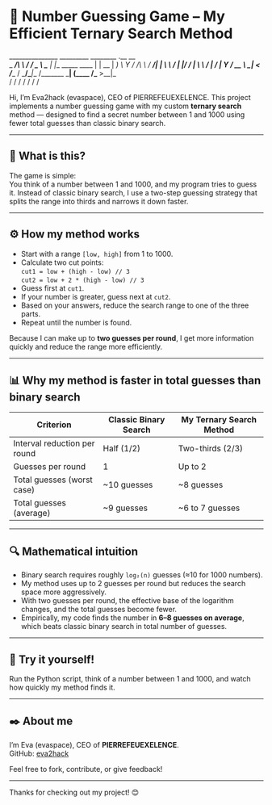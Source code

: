 # 🔢 Number Guessing Game – My Efficient Ternary Search Method

_______________   _________   ________ .__                   __    
\_   _____/\   \ /   /  _  \  \_____  \|  |__ _____    ____ |  | __
 |    __)_  \   Y   /  /_\  \  /  ____/|  |  \\__  \ _/ ___\|  |/ /
 |        \  \     /    |    \/       \|   Y  \/ __ \\  \___|    < 
/_______  /   \___/\____|__  /\_______ \___|  (____  /\___  >__|_ \
        \/                 \/         \/    \/     \/     \/     \/

Hi, I’m Eva2hack (evaspace), CEO of PIERREFEUEXELENCE. This project implements a number guessing game with my custom **ternary search** method — designed to find a secret number between 1 and 1000 using fewer total guesses than classic binary search.

---

## 🎯 What is this?

The game is simple:  
You think of a number between 1 and 1000, and my program tries to guess it. Instead of classic binary search, I use a two-step guessing strategy that splits the range into thirds and narrows it down faster.

---

## ⚙️ How my method works

- Start with a range `[low, high]` from 1 to 1000.
- Calculate two cut points:  
  `cut1 = low + (high - low) // 3`  
  `cut2 = low + 2 * (high - low) // 3`
- Guess first at `cut1`.
- If your number is greater, guess next at `cut2`.
- Based on your answers, reduce the search range to one of the three parts.
- Repeat until the number is found.

Because I can make up to **two guesses per round**, I get more information quickly and reduce the range more efficiently.

---

## 📊 Why my method is faster in total guesses than binary search

| Criterion                 | Classic Binary Search          | My Ternary Search Method           |
|---------------------------|-------------------------------|-----------------------------------|
| Interval reduction per round | Half (1/2)                     | Two-thirds (2/3)                  |
| Guesses per round           | 1                             | Up to 2                          |
| Total guesses (worst case)  | ~10 guesses                   | ~8 guesses                      |
| Total guesses (average)     | ~9 guesses                    | ~6 to 7 guesses                  |

---

## 🔍 Mathematical intuition

- Binary search requires roughly `log₂(n)` guesses (≈10 for 1000 numbers).
- My method uses up to 2 guesses per round but reduces the search space more aggressively.
- With two guesses per round, the effective base of the logarithm changes, and the total guesses become fewer.
- Empirically, my code finds the number in **6–8 guesses on average**, which beats classic binary search in total number of guesses.

---

## 🚀 Try it yourself!

Run the Python script, think of a number between 1 and 1000, and watch how quickly my method finds it.

---

## ✒️ About me

I’m Eva (evaspace), CEO of **PIERREFEUEXELENCE**.  
GitHub: [eva2hack](https://github.com/eva2hack)  

Feel free to fork, contribute, or give feedback!

---

Thanks for checking out my project! 😊
